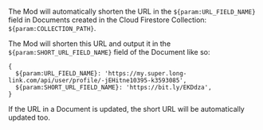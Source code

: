The Mod will automatically shorten the URL in the `${param:URL_FIELD_NAME}` field in Documents created in the Cloud Firestore Collection: `${param:COLLECTION_PATH}`.

The Mod will shorten this URL and output it in the `${param:SHORT_URL_FIELD_NAME}` field of the Document like so:

```
{
  ${param:URL_FIELD_NAME}: 'https://my.super.long-link.com/api/user/profile/-jEHitne10395-k3593085',
  ${param:SHORT_URL_FIELD_NAME}: 'https://bit.ly/EKDdza',
}
```

If the URL in a Document is updated, the short URL will be automatically updated too.
